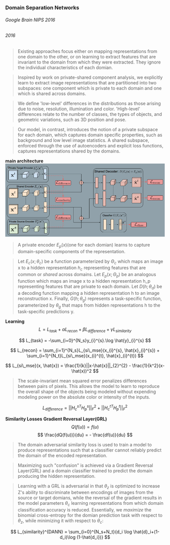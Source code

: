 ### Domain Separation Networks
###### Google Brain  NIPS 2016
###### 2016
> Existing approaches focus either on mapping representations from one domain to the other, or on learning to extract features that are invariant to the domain from which they were extracted. They ignore the individual characteristics of each domian.

> Inspired by work on private-shared component analysis, we explicitly learn to extract image representations that are partitioned into two subspaces: one component which is private to each domain and one which is shared across domains.

> We define 'low-level' differences in the distributions as those arising due to noise, resolution, illumination and color. 'High-level' differences relate to the number of classes, the types of objects, and geometric variations, such as 3D position and pose.

> Our model, in contrast, introduces the notion of a private subspace for each domain, which captures domain specific properties, such as background and low level image statistics. A shared subspace, enforced through the use of autoencoders and explicit loss functions, captures representations shared by the domains.

**main architecture**
![dsn1](../figures/dsn1.png)
> A private encoder $E_p(x)$(one for each domian) learns to capture domain-specific components of the representation.

> Let $E_c(x;\theta_c)$ be a function parameterized by $\Theta_c$ which maps an image x to a hidden representation $h_c$ representing features that are common or *shared* across domains. Let $E_p(x;\Theta_p)$ be an analogous function which maps an image x to a hidden representation h_p representing features that are private to each domain. Let $D(h;\theta_d)$ be a decoding function mapping a hidden representation h to an image reconstruction x. Finally, $G(h;\theta_g)$ represents a task-specific function, parameterized by $\theta_g$ that maps from hidden representations h to the task-specific predictions y.

**Learning**
$$
L=L_{task}+\alpha L_{recon} + \beta L_{difference} + \gamma L_{similarity}
$$

$$
L_{task} = -\sum_{i=0}^{N_s}y_{i}^{s}.\log \hat{y}_{i}^{s}
$$

$$
L_{recon} = \sum_{i=1}^{N_s}L_{si\_mse}(x_{i}^{s}, \hat{x}_{i}^{s}) + \sum_{i=1}^{N_t}L_{si\_mse}(x_{i}^{t}, \hat{x}_{i}^{t})
$$

$$
L_{si\_mse}(x, \hat{x}) = \frac{1}{k}||x-\hat{x}||_{2}^{2} - \frac{1}{k^2}(x-\hat(x))^2
$$
> The scale-invariant mean squared error penalizes differences between pairs of pixels. This allows the model to learn to reproduce the overall shape of the objects being modeled without expending modeling power on the absolute color or intensity of the inputs.

$$
L_{difference} = ||{H_{c}^{s}}^TH_{p}^{s}||_{F}^{2} + ||{H_{c}^{t}}^TH_{p}^{t}||_{F}^{2}
$$

**Similarity Losses**
**Gradient Reversal Layer(GRL)**
$$
Q(f(u)) = f(u)
$$
$$
\frac{dQ(f(u))}{du} = - \frac{df(u)}{du}
$$
> The domain adversarial similarity loss is used to train a model to produce representations such that a classifier cannot reliably predict the domain of the encoded representation.

> Maximizing such "confusion" is achieved via a Gradient Reversal Layer(GRL) and a domain classifier trained to predict the domain producing the hidden representation. 

> Learning with a GRL is adversarial in that $\theta_z$ is optimized to increase Z's ability to discriminate between encodings of images from the source or target domians, while the reversal of the gradient results in the model parameters $\theta_c$ learning representations from which domain classification accuracy is reduced. Essentially, we *maximize* the binomial cross-entropy for the domian prediction task with respect to $\theta_z$, while minimizing it with respect to $\theta_c$:
>
$$
L_{similarity}^{DANN} = \sum_{i=0}^{N_s+N_t}{d_i \log \hat{d}_i+(1-d_i)\log (1-\hat{d_i})}
$$
